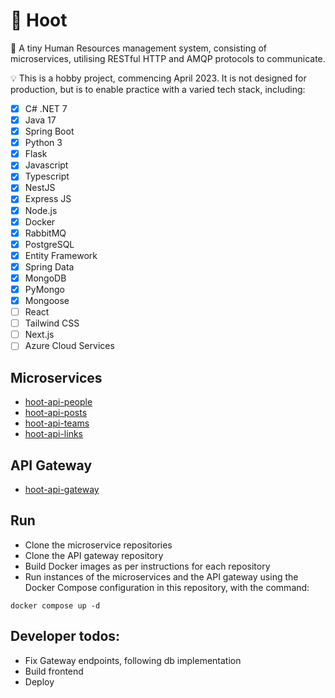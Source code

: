 # 🦉 Hoot
🌱 A tiny Human Resources management system, consisting of microservices, utilising RESTful HTTP and AMQP protocols to communicate.

💡 This is a hobby project, commencing April 2023. It is not designed for production, but is to enable practice with a varied tech stack, including:
- [x] C# .NET 7
- [x] Java 17
- [x] Spring Boot
- [x] Python 3
- [x] Flask
- [x] Javascript
- [x] Typescript
- [x] NestJS
- [x] Express JS
- [x] Node.js
- [x] Docker
- [x] RabbitMQ
- [x] PostgreSQL
- [x] Entity Framework
- [x] Spring Data
- [x] MongoDB
- [x] PyMongo
- [x] Mongoose
- [ ] React
- [ ] Tailwind CSS
- [ ] Next.js
- [ ] Azure Cloud Services

## Microservices
- [hoot-api-people](https://github.com/chrisashwalker/hoot-api-people)
- [hoot-api-posts](https://github.com/chrisashwalker/hoot-api-posts)
- [hoot-api-teams](https://github.com/chrisashwalker/hoot-api-teams)
- [hoot-api-links](https://github.com/chrisashwalker/hoot-api-links)

## API Gateway
- [hoot-api-gateway](https://github.com/chrisashwalker/hoot-api-gateway)

## Run
- Clone the microservice repositories
- Clone the API gateway repository
- Build Docker images as per instructions for each repository
- Run instances of the microservices and the API gateway using the Docker Compose configuration in this repository, with the command:
```
docker compose up -d
```

## Developer todos:
- Fix Gateway endpoints, following db implementation
- Build frontend
- Deploy